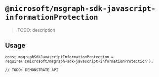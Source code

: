 # `@microsoft/msgraph-sdk-javascript-informationProtection`

> TODO: description

## Usage

```
const msgraphSdkJavascriptInformationProtection = require('@microsoft/msgraph-sdk-javascript-informationProtection');

// TODO: DEMONSTRATE API
```
